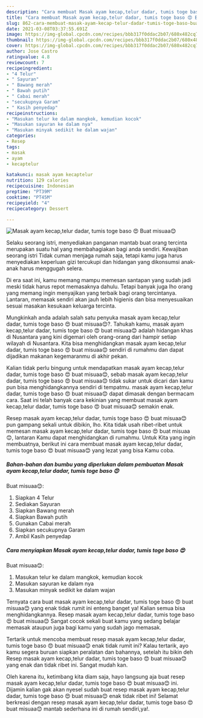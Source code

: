 ```yaml
---
description: "Cara membuat Masak ayam kecap,telur dadar, tumis toge baso 😍 Buat misuaa😊 yang lezat dan Mudah Dibuat"
title: "Cara membuat Masak ayam kecap,telur dadar, tumis toge baso 😍 Buat misuaa😊 yang lezat dan Mudah Dibuat"
slug: 862-cara-membuat-masak-ayam-kecap-telur-dadar-tumis-toge-baso-buat-misuaa-yang-lezat-dan-mudah-dibuat
date: 2021-03-08T03:37:55.691Z
image: https://img-global.cpcdn.com/recipes/bbb317f0ddac2b07/680x482cq70/masak-ayam-kecaptelur-dadar-tumis-toge-baso-😍-buat-misuaa😊-foto-resep-utama.jpg
thumbnail: https://img-global.cpcdn.com/recipes/bbb317f0ddac2b07/680x482cq70/masak-ayam-kecaptelur-dadar-tumis-toge-baso-😍-buat-misuaa😊-foto-resep-utama.jpg
cover: https://img-global.cpcdn.com/recipes/bbb317f0ddac2b07/680x482cq70/masak-ayam-kecaptelur-dadar-tumis-toge-baso-😍-buat-misuaa😊-foto-resep-utama.jpg
author: Jose Castro
ratingvalue: 4.8
reviewcount: 7
recipeingredient:
- "4 Telur"
- " Sayuran"
- " Bawang merah"
- " Bawah putih"
- " Cabai merah"
- "secukupnya Garam"
- " Kasih penyedap"
recipeinstructions:
- "Masukan telur ke dalam mangkok, kemudian kocok"
- "Masukan sayuran ke dalam nya"
- "Masukan minyak sedikit ke dalam wajan"
categories:
- Resep
tags:
- masak
- ayam
- kecaptelur

katakunci: masak ayam kecaptelur 
nutrition: 129 calories
recipecuisine: Indonesian
preptime: "PT39M"
cooktime: "PT45M"
recipeyield: "4"
recipecategory: Dessert

---
```



![Masak ayam kecap,telur dadar, tumis toge baso 😍
Buat misuaa😊](https://img-global.cpcdn.com/recipes/bbb317f0ddac2b07/680x482cq70/masak-ayam-kecaptelur-dadar-tumis-toge-baso-😍-buat-misuaa😊-foto-resep-utama.jpg)

Selaku seorang istri, menyediakan panganan mantab buat orang tercinta merupakan suatu hal yang membahagiakan bagi anda sendiri. Kewajiban seorang istri Tidak cuman menjaga rumah saja, tetapi kamu juga harus menyediakan keperluan gizi tercukupi dan hidangan yang dikonsumsi anak-anak harus menggugah selera.

Di era  saat ini, kamu memang mampu memesan santapan yang sudah jadi meski tidak harus repot memasaknya dahulu. Tetapi banyak juga lho orang yang memang ingin menyajikan yang terbaik bagi orang tercintanya. Lantaran, memasak sendiri akan jauh lebih higienis dan bisa menyesuaikan sesuai masakan kesukaan keluarga tercinta. 



Mungkinkah anda adalah salah satu penyuka masak ayam kecap,telur dadar, tumis toge baso 😍
buat misuaa😊?. Tahukah kamu, masak ayam kecap,telur dadar, tumis toge baso 😍
buat misuaa😊 adalah hidangan khas di Nusantara yang kini digemari oleh orang-orang dari hampir setiap wilayah di Nusantara. Kita bisa menghidangkan masak ayam kecap,telur dadar, tumis toge baso 😍
buat misuaa😊 sendiri di rumahmu dan dapat dijadikan makanan kegemaranmu di akhir pekan.

Kalian tidak perlu bingung untuk mendapatkan masak ayam kecap,telur dadar, tumis toge baso 😍
buat misuaa😊, sebab masak ayam kecap,telur dadar, tumis toge baso 😍
buat misuaa😊 tidak sukar untuk dicari dan kamu pun bisa menghidangkannya sendiri di tempatmu. masak ayam kecap,telur dadar, tumis toge baso 😍
buat misuaa😊 dapat dimasak dengan bermacam cara. Saat ini telah banyak cara kekinian yang membuat masak ayam kecap,telur dadar, tumis toge baso 😍
buat misuaa😊 semakin enak.

Resep masak ayam kecap,telur dadar, tumis toge baso 😍
buat misuaa😊 pun gampang sekali untuk dibikin, lho. Kita tidak usah ribet-ribet untuk memesan masak ayam kecap,telur dadar, tumis toge baso 😍
buat misuaa😊, lantaran Kamu dapat menghidangkan di rumahmu. Untuk Kita yang ingin membuatnya, berikut ini cara membuat masak ayam kecap,telur dadar, tumis toge baso 😍
buat misuaa😊 yang lezat yang bisa Kamu coba.

<!--inarticleads1-->

##### Bahan-bahan dan bumbu yang diperlukan dalam pembuatan Masak ayam kecap,telur dadar, tumis toge baso 😍
Buat misuaa😊:

1. Siapkan 4 Telur
1. Sediakan  Sayuran
1. Siapkan  Bawang merah
1. Siapkan  Bawah putih
1. Gunakan  Cabai merah
1. Siapkan secukupnya Garam
1. Ambil  Kasih penyedap




<!--inarticleads2-->

##### Cara menyiapkan Masak ayam kecap,telur dadar, tumis toge baso 😍
Buat misuaa😊:

1. Masukan telur ke dalam mangkok, kemudian kocok
1. Masukan sayuran ke dalam nya
1. Masukan minyak sedikit ke dalam wajan




Ternyata cara buat masak ayam kecap,telur dadar, tumis toge baso 😍
buat misuaa😊 yang enak tidak rumit ini enteng banget ya! Kalian semua bisa menghidangkannya. Resep masak ayam kecap,telur dadar, tumis toge baso 😍
buat misuaa😊 Sangat cocok sekali buat kamu yang sedang belajar memasak ataupun juga bagi kamu yang sudah jago memasak.

Tertarik untuk mencoba membuat resep masak ayam kecap,telur dadar, tumis toge baso 😍
buat misuaa😊 enak tidak rumit ini? Kalau tertarik, ayo kamu segera buruan siapkan peralatan dan bahannya, setelah itu bikin deh Resep masak ayam kecap,telur dadar, tumis toge baso 😍
buat misuaa😊 yang enak dan tidak ribet ini. Sangat mudah kan. 

Oleh karena itu, ketimbang kita diam saja, hayo langsung aja buat resep masak ayam kecap,telur dadar, tumis toge baso 😍
buat misuaa😊 ini. Dijamin kalian gak akan nyesel sudah buat resep masak ayam kecap,telur dadar, tumis toge baso 😍
buat misuaa😊 enak tidak ribet ini! Selamat berkreasi dengan resep masak ayam kecap,telur dadar, tumis toge baso 😍
buat misuaa😊 mantab sederhana ini di rumah sendiri,ya!.

